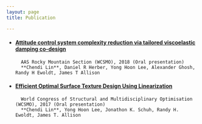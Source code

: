```yaml
---
layout: page
title: Publication

---
```

- #### [Attitude control system complexity reduction via tailored viscoelastic damping co-design](https://www.ideals.illinois.edu/handle/2142/106125)  
		AAS Rocky Mountain Section (WCSMO), 2018 (Oral presentation)  
		**Chendi Lin**, Daniel R Herber, Yong Hoon Lee, Alexander Ghosh, Randy H Ewoldt, James T Allison

- #### [Efficient Optimal Surface Texture Design Using Linearization](https://link.springer.com/chapter/10.1007/978-3-319-67988-4_48)  
		World Congress of Structural and Multidisciplinary Optimisation (WCSMO), 2017 (Oral presentation)  
		**Chendi Lin**, Yong Hoon Lee, Jonathon K. Schuh, Randy H. Ewoldt, James T. Allison


